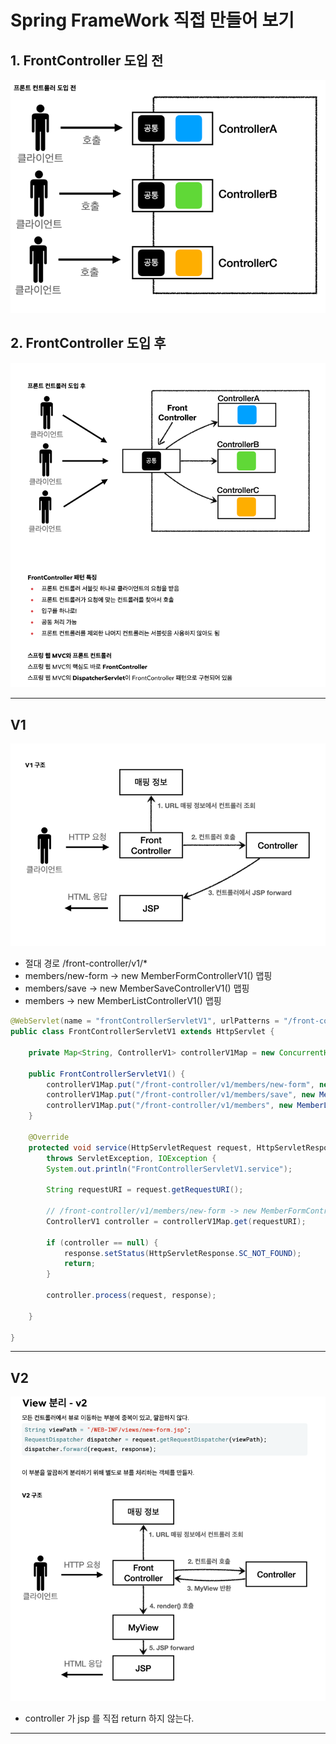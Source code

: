 # Spring FrameWork 직접 만들어 보기

## 1. FrontController 도입 전
![img.png](img/img.png)

## 2. FrontController 도입 후
![img_2.png](img/img_1.png)

---
## V1 
![img.png](img/2.png)

- 절대 경로 /front-controller/v1/*
- members/new-form -> new MemberFormControllerV1() 맵핑
- members/save -> new MemberSaveControllerV1() 맵핑
- members -> new MemberListControllerV1() 맵핑
```java
@WebServlet(name = "frontControllerServletV1", urlPatterns = "/front-controller/v1/*")
public class FrontControllerServletV1 extends HttpServlet {

    private Map<String, ControllerV1> controllerV1Map = new ConcurrentHashMap<>();

    public FrontControllerServletV1() {
        controllerV1Map.put("/front-controller/v1/members/new-form", new MemberFormControllerV1());
        controllerV1Map.put("/front-controller/v1/members/save", new MemberSaveControllerV1());
        controllerV1Map.put("/front-controller/v1/members", new MemberListControllerV1());
    }

    @Override
    protected void service(HttpServletRequest request, HttpServletResponse response)
        throws ServletException, IOException {
        System.out.println("FrontControllerServletV1.service");

        String requestURI = request.getRequestURI();

        // /front-controller/v1/members/new-form -> new MemberFormControllerV1()
        ControllerV1 controller = controllerV1Map.get(requestURI);

        if (controller == null) {
            response.setStatus(HttpServletResponse.SC_NOT_FOUND);
            return;
        }

        controller.process(request, response);

    }

}
```

---
## V2
![img_2.png](img/img_2.png)

- controller 가 jsp 를 직접 return 하지 않는다.

---
